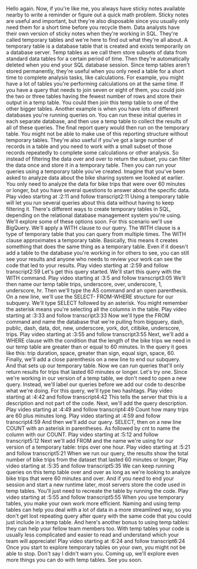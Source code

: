 
Hello again. Now, if you're like me, you always have sticky notes available nearby to write a reminder or figure out a quick math problem. Sticky notes are useful and important, but they're also disposable since you usually only need them for a short time before you recycle them. Data analysts have their own version of sticky notes when they're working in SQL. They're called temporary tables and we're here to find out what they're all about. A temporary table is a database table that is created and exists temporarily on a database server. Temp tables as we call them store subsets of data from standard data tables for a certain period of time. Then they're automatically deleted when you end your SQL database session. Since temp tables aren't stored permanently, they're useful when you only need a table for a short time to complete analysis tasks, like calculations. For example, you might have a lot of tables you're performing calculations on at the same time. If you have a query that needs to join seven or eight of them, you could join the two or three tables having the fewest number of rows and store their output in a temp table. You could then join this temp table to one of the other bigger tables. Another example is when you have lots of different databases you're running queries on. You can run these initial queries in each separate database, and then use a temp table to collect the results of all of these queries. The final report query would then run on the temporary table. You might not be able to make use of this reporting structure without temporary tables. They're also useful if you've got a large number of records in a table and you need to work with a small subset of those records repeatedly to complete some calculations or other analysis. So instead of filtering the data over and over to return the subset, you can filter the data once and store it in a temporary table. Then you can run your queries using a temporary table you've created. Imagine that you've been asked to analyze data about the bike sharing system we looked at earlier. You only need to analyze the data for bike trips that were over 60 minutes or longer, but you have several questions to answer about the specific data.
Play video starting at :2:11 and follow transcript2:11
Using a temporary table will let you run several queries about this data without having to keep filtering it. There's different ways to create temporary tables in SQL, depending on the relational database management system you're using. We'll explore some of these options soon. For this scenario we'll use BigQuery. We'll apply a WITH clause to our query. The WITH clause is a type of temporary table that you can query from multiple times. The WITH clause approximates a temporary table. Basically, this means it creates something that does the same thing as a temporary table. Even if it doesn't add a table to the database you're working in for others to see, you can still see your results and anyone who needs to review your work can see the code that led to your results.
Play video starting at :2:59 and follow transcript2:59
Let's get this query started. We'll start this query with the WITH command.
Play video starting at :3:5 and follow transcript3:05
We'll then name our temp table trips, underscore, over, underscore, 1, underscore, hr. Then we'll type the AS command and an open parenthesis. On a new line, we'll use the SELECT- FROM-WHERE structure for our subquery. We'll type SELECT followed by an asterisk. You might remember the asterisk means you're selecting all the columns in the table.
Play video starting at :3:33 and follow transcript3:33
Now we'll type the FROM command and name the database that we're pulling from bigquery, dash, public, dash, data, dot, new, underscore, york, dot, citibike, underscore, trips.
Play video starting at :3:55 and follow transcript3:55
Next, we'll add a WHERE clause with the condition that the length of the bike trips we need in our temp table are greater than or equal to 60 minutes. In the query it goes like this: trip duration, space, greater than sign, equal sign, space, 60. Finally, we'll add a close parenthesis on a new line to end our subquery. And that sets up our temporary table. Now we can run queries that'll only return results for trips that lasted 60 minutes or longer. Let's try one. Since we're working in our version of a temp table, we don't need to open a new query. Instead, we'll label our queries before we add our code to describe what we're doing. For this query, we'll type two hashtags.
Play video starting at :4:42 and follow transcript4:42
This tells the server that this is a description and not part of the code. Next, we'll add the query description.
Play video starting at :4:49 and follow transcript4:49
Count how many trips are 60 plus minutes long.
Play video starting at :4:59 and follow transcript4:59
And then we'll add our query. SELECT, then on a new line COUNT with an asterisk in parentheses. As followed by cnt to name the column with our COUNT.
Play video starting at :5:12 and follow transcript5:12
Next we'll add FROM and the name we're using for our version of a temporary table: trips over one hour.
Play video starting at :5:21 and follow transcript5:21
When we run our query, the results show the total number of bike trips from the dataset that lasted 60 minutes or longer,
Play video starting at :5:35 and follow transcript5:35
We can keep running queries on this temp table over and over as long as we're looking to analyze bike trips that were 60 minutes and over. And if you need to end your session and start a new runtime later, most servers store the code used in temp tables. You'll just need to recreate the table by running the code.
Play video starting at :5:55 and follow transcript5:55
When you use temporary tables, you make your own work more efficient. Naming and using temp tables can help you deal with a lot of data in a more streamlined way, so you don't get lost repeating query after query with the same code that you could just include in a temp table. And here's another bonus to using temp tables: they can help your fellow team members too. With temp tables your code is usually less complicated and easier to read and understand which your team will appreciate!
Play video starting at :6:24 and follow transcript6:24
Once you start to explore temporary tables on your own, you might not be able to stop. Don't say I didn't warn you. Coming up, we'll explore even more things you can do with temp tables. See you soon.